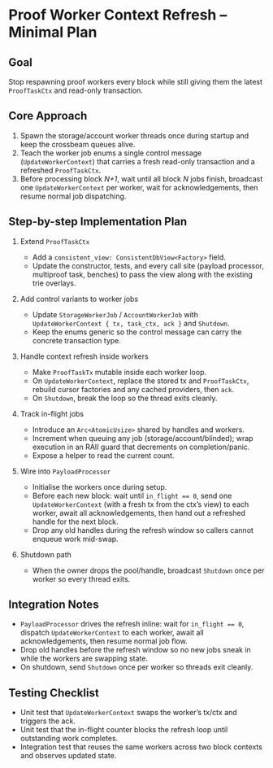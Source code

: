 # Proof Worker Context Refresh – Minimal Plan

## Goal
Stop respawning proof workers every block while still giving them the latest `ProofTaskCtx` and read-only transaction.

## Core Approach
1. Spawn the storage/account worker threads once during startup and keep the crossbeam queues alive.
2. Teach the worker job enums a single control message (`UpdateWorkerContext`) that carries a fresh read-only transaction and a refreshed `ProofTaskCtx`.
3. Before processing block *N+1*, wait until all block *N* jobs finish, broadcast one `UpdateWorkerContext` per worker, wait for acknowledgements, then resume normal job dispatching.

## Step-by-step Implementation Plan
1. Extend `ProofTaskCtx`
   - Add a `consistent_view: ConsistentDbView<Factory>` field.
   - Update the constructor, tests, and every call site (payload processor, multiproof task, benches) to pass the view along with the existing trie overlays.

2. Add control variants to worker jobs
   - Update `StorageWorkerJob` / `AccountWorkerJob` with `UpdateWorkerContext { tx, task_ctx, ack }` and `Shutdown`.
   - Keep the enums generic so the control message can carry the concrete transaction type.

3. Handle context refresh inside workers
   - Make `ProofTaskTx` mutable inside each worker loop.
   - On `UpdateWorkerContext`, replace the stored tx and `ProofTaskCtx`, rebuild cursor factories and any cached providers, then `ack`.
   - On `Shutdown`, break the loop so the thread exits cleanly.

4. Track in-flight jobs
   - Introduce an `Arc<AtomicUsize>` shared by handles and workers.
   - Increment when queuing any job (storage/account/blinded); wrap execution in an RAII guard that decrements on completion/panic.
   - Expose a helper to read the current count.

5. Wire into `PayloadProcessor`
   - Initialise the workers once during setup.
   - Before each new block: wait until `in_flight == 0`, send one `UpdateWorkerContext` (with a fresh tx from the ctx’s view) to each worker, await all acknowledgements, then hand out a refreshed handle for the next block.
   - Drop any old handles during the refresh window so callers cannot enqueue work mid-swap.

6. Shutdown path
   - When the owner drops the pool/handle, broadcast `Shutdown` once per worker so every thread exits.

## Integration Notes
- `PayloadProcessor` drives the refresh inline: wait for `in_flight == 0`, dispatch `UpdateWorkerContext` to each worker, await all acknowledgements, then resume normal job flow.
- Drop old handles before the refresh window so no new jobs sneak in while the workers are swapping state.
- On shutdown, send `Shutdown` once per worker so threads exit cleanly.

## Testing Checklist
- Unit test that `UpdateWorkerContext` swaps the worker’s tx/ctx and triggers the ack.
- Unit test that the in-flight counter blocks the refresh loop until outstanding work completes.
- Integration test that reuses the same workers across two block contexts and observes updated state.
